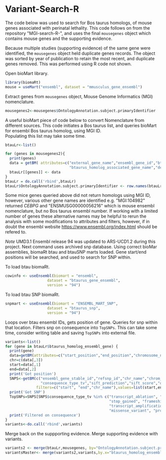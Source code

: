 # Variant-Search-R
The code below was used to search for Bos taurus homologs, of mouse genes associated with perinatal lethality.
This code follows on from the repository "MGI-search-R-", and uses the final ``` mousegenes ``` object which contains mouse genes and the supporting evidence.

Because multiple studies (supporting evidence) of the same gene were identified, the ``` mousegenes ``` object held duplicate genes records. The object was sorted by year of publication to retain the most recent, and duplicate genes removed. This was performed using R code not shown.

Open bioMart library.
```R
library(biomaRt)
mouse = useMart("ensembl", dataset = "mmusculus_gene_ensembl")
```
Extract genes from ``` mousegenes ``` object, Mouse Genome Informatics (MGI) nomenclature.
```R
mousegenes2<-mousegenes$OntologyAnnotation.subject.primaryIdentifier
```

A useful bioMart piece of code below to convert Nomenclature from different sources.
This code initiates a Bos taurus list, and queries bioMart for ensembl Bos taurus homolog, using MGI ID.  
Populating this list may take some time.
```R
btauLr<-list()

for (genes in mousegenes2){
  print(genes)
  data = getBM( attributes=c("external_gene_name","ensembl_gene_id","btaurus_homolog_ensembl_gene",
                             "btaurus_homolog_associated_gene_name","description"), filters= ("mgi_id"), values =genes,mart=mouse)
  btauLr[[genes]] <- data
}
btauLr = do.call('rbind',btauLr)
btauLr$OntologyAnnotation.subject.primaryIdentifier <- row.names(btauLr) ## rownames to column for a later merge
```
Some mice genes queried above did not return homologs using MGI ID, however, various other gene names are identified e.g. "MGI:104982" returned *CEBPG* and "ENSMUSG00000056216" which is mouse ensembl nomenclature, but no Bos taurus ensembl number. If working with a limited number of genes these alternative names may be helpful to rerun the analysis with some modifications to attributes and filters, however, if in doubt the ensembl website https://www.ensembl.org/index.html should be refered to.



*Note* UMD3.1 Ensembl release 94 was updated to ARS-UCD1.2 during this project. Next command uses archived snp database.
Using correct bioMar assemblies, biomaRt btau and btauSNP marts loaded. Gene start/end positions will be searched, and used to search for SNP within.

To load btau biomaRt.
```R
cowinfo <- useEnsembl(biomart = "ensembl", 
                   dataset = "btaurus_gene_ensembl", 
                   version = "94")
```
To load btau SNP biomaRt.
```R
snpmart <- useEnsembl(biomart = "ENSEMBL_MART_SNP", 
                   dataset = "btaurus_snp", 
                   version = "94")
```
Loops over btau ensembl IDs, gets position of gene. Queries for snp within that location. Filters snp on consequence into ```TopSNPs```. This can take some time, consider writing table and saving ```TopSNPs``` into external file.
```R
variants<-list()
for (gene in btauLr$btaurus_homolog_ensembl_gene) {
  print(gene)
  data=getBM(attributes=c("start_position","end_position","chromosome_name"),filters="ensembl_gene_id",values=gene, mart=cowinfo)
  chr=c(data[,3])
  start=data[,1]
  end=data[,2]
  print('Got position')
  SNPS<-getBM(c("ensembl_gene_stable_id","refsnp_id","chr_name","chrom_strand","allele","chrom_start","ensembl_type",
                "consequence_type_tv","sift_prediction","sift_score","distance_to_transcript"), 
              filters=c("start", "end","chr_name"),values=list(start,end,chr), mart=snpmart)
  print('Got SNP')
  TopSNPs=SNPS[SNPS$consequence_type_tv %in% c("transcript_ablation", "splice_acceptor_variant", "splice_donor_variant", 
                                               "stop_gained", "frameshift_variant", "stop_lost", "start_lost", 
                                               "transcript_amplification", "inframe_insertion", "inframe_deletion",
                                               "missense_variant", "protein_altering_variant"),]
  print('Filtered on consequence')
}
variants<-do.call('rbind',variants)
```
Merge back on the suppporting evidence. Merge supporting evidence with variants.
```R
variants2 <- merge(btauLr,mousegenes, by="OntologyAnnotation.subject.primaryIdentifier")
variantsMaster<- merge(variants2,variants,by.x="btaurus_homolog_ensembl_gene",by.y ="ensembl_gene_stable_id")
```
